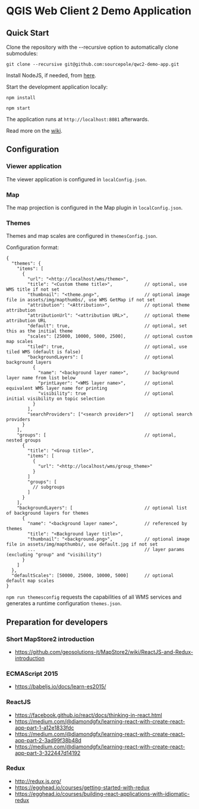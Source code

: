 QGIS Web Client 2 Demo Application
==================================

Quick Start
-----------

Clone the repository with the --recursive option to automatically clone submodules:

`git clone --recursive git@github.com:sourcepole/qwc2-demo-app.git`

Install NodeJS, if needed, from [here](https://nodejs.org/en/blog/release/v0.12.7/).

Start the development application locally:

`npm install`

`npm start`

The application runs at `http://localhost:8081` afterwards.

Read more on the [wiki](git@github.com:sourcepole/qwc2.git/wiki).


Configuration
--------------

### Viewer application

The viewer application is configured in `localConfig.json`.


### Map

The map projection is configured in the Map plugin in `localConfig.json`.


### Themes

Themes and map scales are configured in `themesConfig.json`.

Configuration format:
```
{
  "themes": {
    "items": [
      {
        "url": "<http://localhost/wms/theme>",
        "title": "<Custom theme title>",            // optional, use WMS title if not set
        "thumbnail": "<theme.png>",                 // optional image file in assets/img/mapthumbs/, use WMS GetMap if not set
        "attribution": "<Attribution>",             // optional theme attribution
        "attributionUrl": "<attribution URL>",      // optional theme attribution URL
        "default": true,                            // optional, set this as the initial theme
        "scales": [25000, 10000, 5000, 2500],       // optional custom map scales
        "tiled": true,                              // optional, use tiled WMS (default is false)
        "backgroundLayers": [                       // optional background layers
          {
            "name": "<background layer name>",      // background layer name from list below
            "printLayer": "<WMS layer name>",       // optional equivalent WMS layer name for printing
            "visibility": true                      // optional initial visibility on topic selection
          }
        ],
        "searchProviders": ["<search provider>"]    // optional search providers
      }
    ],
    "groups": [                                     // optional, nested groups
      {
        "title": "<Group title>",
        "items": [
          {
            "url": "<http://localhost/wms/group_theme>"
          }
        ]
        "groups": [
          // subgroups
        ]
      }
    ],
    "backgroundLayers": [                           // optional list of background layers for themes
      {
        "name": "<background layer name>",          // referenced by themes
        "title": "<Background layer title>",
        "thumbnail": "<background.png>",            // optional image file in assets/img/mapthumbs/, use default.jpg if not set
        ...                                         // layer params (excluding "group" and "visibility")
      }
    ]
  },
  "defaultScales": [50000, 25000, 10000, 5000]      // optional default map scales
}
```

`npm run themesconfig` requests the capabilities of all WMS services and generates a runtime configuration `themes.json`.


Preparation for developers
--------------------------

### Short MapStore2 introduction

* https://github.com/geosolutions-it/MapStore2/wiki/ReactJS-and-Redux-introduction

### ECMAScript 2015

* https://babeljs.io/docs/learn-es2015/

### ReactJS

* https://facebook.github.io/react/docs/thinking-in-react.html
* https://medium.com/@diamondgfx/learning-react-with-create-react-app-part-1-a12e1833fdc
* https://medium.com/@diamondgfx/learning-react-with-create-react-app-part-2-3ad99f38b48d
* https://medium.com/@diamondgfx/learning-react-with-create-react-app-part-3-322447d14192


### Redux

* http://redux.js.org/
* https://egghead.io/courses/getting-started-with-redux
* https://egghead.io/courses/building-react-applications-with-idiomatic-redux
